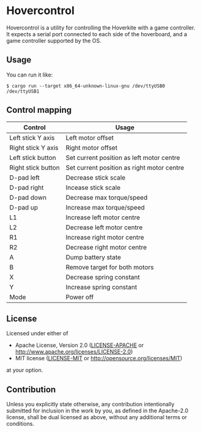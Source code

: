 # Hovercontrol

Hovercontrol is a utility for controlling the Hoverkite with a game controller. It expects a serial
port connected to each side of the hoverboard, and a game controller supported by the OS.

## Usage

You can run it like:

```shell
$ cargo run --target x86_64-unknown-linux-gnu /dev/ttyUSB0 /dev/ttyUSB1
```

## Control mapping

| Control            | Usage                                      |
| ------------------ | ------------------------------------------ |
| Left stick Y axis  | Left motor offset                          |
| Right stick Y axis | Right motor offset                         |
| Left stick button  | Set current position as left motor centre  |
| Right stick button | Set current position as right motor centre |
| D-pad left         | Decrease stick scale                       |
| D-pad right        | Incease stick scale                        |
| D-pad down         | Decrease max torque/speed                  |
| D-pad up           | Increase max torque/speed                  |
| L1                 | Increase left motor centre                 |
| L2                 | Decrease left motor centre                 |
| R1                 | Increase right motor centre                |
| R2                 | Decrease right motor centre                |
| A                  | Dump battery state                         |
| B                  | Remove target for both motors              |
| X                  | Decrease spring constant                   |
| Y                  | Increase spring constant                   |
| Mode               | Power off                                  |

## License

Licensed under either of

- Apache License, Version 2.0
  ([LICENSE-APACHE](LICENSE-APACHE) or http://www.apache.org/licenses/LICENSE-2.0)
- MIT license
  ([LICENSE-MIT](LICENSE-MIT) or http://opensource.org/licenses/MIT)

at your option.

## Contribution

Unless you explicitly state otherwise, any contribution intentionally submitted for inclusion in the
work by you, as defined in the Apache-2.0 license, shall be dual licensed as above, without any
additional terms or conditions.
